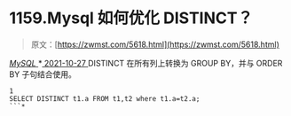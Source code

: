 <!--yml
category: 未分类
date: 0001-01-01 00:00:00
--->

# 1159.Mysql 如何优化 DISTINCT？

> 原文：[https://zwmst.com/5618.html](https://zwmst.com/5618.html)

   [ *MySQL* ](https://zwmst.com/mysql)*[ <time datetime="2021-10-28T00:03:29+08:00"> 2021-10-27 </time> ](https://zwmst.com/5618.html)  DISTINCT 在所有列上转换为 GROUP BY，并与 ORDER BY 子句结合使用。

```
1
SELECT DISTINCT t1.a FROM t1,t2 where t1.a=t2.a;
```*
